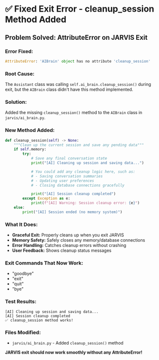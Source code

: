 # ✅ Fixed Exit Error - cleanup_session Method Added

## Problem Solved: AttributeError on JARVIS Exit

### **Error Fixed:**

```python
AttributeError: 'AIBrain' object has no attribute 'cleanup_session'
```

### **Root Cause:**

The `Assistant` class was calling `self.ai_brain.cleanup_session()` during exit, but the `AIBrain` class didn't have this method implemented.

### **Solution:**

Added the missing `cleanup_session()` method to the `AIBrain` class in `jarvis/ai_brain.py`.

### **New Method Added:**

```python
def cleanup_session(self) -> None:
    """Clean up the current session and save any pending data"""
    if self.memory:
        try:
            # Save any final conversation state
            print("[AI] Cleaning up session and saving data...")

            # You could add any cleanup logic here, such as:
            # - Saving conversation summaries
            # - Updating user preferences
            # - Closing database connections gracefully

            print("[AI] Session cleanup completed")
        except Exception as e:
            print(f"[AI] Warning: Session cleanup error: {e}")
    else:
        print("[AI] Session ended (no memory system)")
```

### **What It Does:**

-  **Graceful Exit:** Properly cleans up when you exit JARVIS
-  **Memory Safety:** Safely closes any memory/database connections
-  **Error Handling:** Catches cleanup errors without crashing
-  **User Feedback:** Shows cleanup status messages

### **Exit Commands That Now Work:**

-  "goodbye"
-  "exit"
-  "quit"
-  "bye"

### **Test Results:**

```
[AI] Cleaning up session and saving data...
[AI] Session cleanup completed
✅ cleanup_session method works!
```

### **Files Modified:**

-  `jarvis/ai_brain.py` - Added `cleanup_session()` method

**JARVIS exit should now work smoothly without any AttributeError!**
